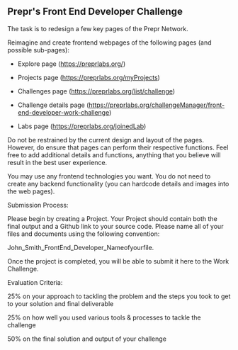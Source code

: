 Prepr's Front End Developer Challenge
--------------

The task is to redesign a few key pages of the Prepr Network.

Reimagine and create frontend webpages of the following pages (and possible sub-pages):

* Explore page (https://preprlabs.org/)

* Projects page (https://preprlabs.org/myProjects)

* Challenges page (https://preprlabs.org/list/challenge)

* Challenge details page (https://preprlabs.org/challengeManager/front-end-developer-work-challenge)

* Labs page (https://preprlabs.org/joinedLab)

Do not be restrained by the current design and layout of the pages. However, do ensure that pages can perform their respective functions. Feel free to add additional details and functions, anything that you believe will result in the best user experience.

You may use any frontend technologies you want. You do not need to create any backend functionality (you can hardcode details and images into the web pages).

Submission Process: 

Please begin by creating a Project. 
Your Project should contain both the final output and a Github link to your source code. Please name all of your files and documents using the following convention:

John_Smith_FrontEnd_Developer_Nameofyourfile.

Once the project is completed, you will be able to submit it here to the Work Challenge. 

Evaluation Criteria: 

25% on your approach to tackling the problem and the steps you took to get to your solution and final deliverable

25% on how well you used various tools & processes to tackle the challenge

50% on the final solution and output of your challenge
